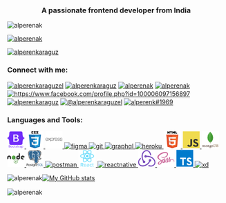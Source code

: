 <h3 align="center">A passionate frontend developer from India</h3>

<p align="left"> <img src="https://komarev.com/ghpvc/?username=alperenak&label=Profile%20views&color=0e75b6&style=flat" alt="alperenak" /> </p>

<p align="left"> <a href="https://github.com/ryo-ma/github-profile-trophy"><img src="https://github-profile-trophy.vercel.app/?username=alperenak&theme=onedark&rank=S,AAA'" alt="alperenak" /></a> </p>

<p align="left"> <a href="https://twitter.com/alperenkaraguz" target="blank"><img src="https://img.shields.io/twitter/follow/alperenkaraguz?logo=twitter&style=for-the-badge" alt="alperenkaraguz" /></a> </p>

<h3 align="left">Connect with me:</h3>
<p align="left">
<a href="https://dev.to/alperenkaraguzel" target="blank"><img align="center" src="https://cdn.jsdelivr.net/npm/simple-icons@3.0.1/icons/dev-dot-to.svg" alt="alperenkaraguzel" height="30" width="40" /></a>
<a href="https://twitter.com/alperenkaraguz" target="blank"><img align="center" src="https://cdn.jsdelivr.net/npm/simple-icons@3.0.1/icons/twitter.svg" alt="alperenkaraguz" height="30" width="40" /></a>
<a href="https://linkedin.com/in/alperenak" target="blank"><img align="center" src="https://cdn.jsdelivr.net/npm/simple-icons@3.0.1/icons/linkedin.svg" alt="alperenak" height="30" width="40" /></a>
<a href="https://codesandbox.com/alperenak" target="blank"><img align="center" src="https://cdn.jsdelivr.net/npm/simple-icons@3.0.1/icons/codesandbox.svg" alt="alperenak" height="30" width="40" /></a>
<a href="https://fb.com/https://www.facebook.com/profile.php?id=100006097156897" target="blank"><img align="center" src="https://cdn.jsdelivr.net/npm/simple-icons@3.0.1/icons/facebook.svg" alt="https://www.facebook.com/profile.php?id=100006097156897" height="30" width="40" /></a>
<a href="https://instagram.com/alperenkaraguz" target="blank"><img align="center" src="https://cdn.jsdelivr.net/npm/simple-icons@3.0.1/icons/instagram.svg" alt="alperenkaraguz" height="30" width="40" /></a>
<a href="https://medium.com/@alperenkaraguzel" target="blank"><img align="center" src="https://cdn.jsdelivr.net/npm/simple-icons@3.0.1/icons/medium.svg" alt="@alperenkaraguzel" height="30" width="40" /></a>
<a href="https://discord.gg/alperenk#1969" target="blank"><img align="center" src="https://cdn.jsdelivr.net/npm/simple-icons@3.0.1/icons/discord.svg" alt="alperenk#1969" height="30" width="40" /></a>
</p>

<h3 align="left">Languages and Tools:</h3>
<p align="left"> <a href="https://getbootstrap.com" target="_blank"> <img src="https://raw.githubusercontent.com/devicons/devicon/master/icons/bootstrap/bootstrap-plain-wordmark.svg" alt="bootstrap" width="40" height="40"/> </a> <a href="https://www.w3schools.com/css/" target="_blank"> <img src="https://raw.githubusercontent.com/devicons/devicon/master/icons/css3/css3-original-wordmark.svg" alt="css3" width="40" height="40"/> </a> <a href="https://expressjs.com" target="_blank"> <img src="https://raw.githubusercontent.com/devicons/devicon/master/icons/express/express-original-wordmark.svg" alt="express" width="40" height="40"/> </a> <a href="https://www.figma.com/" target="_blank"> <img src="https://www.vectorlogo.zone/logos/figma/figma-icon.svg" alt="figma" width="40" height="40"/> </a> <a href="https://git-scm.com/" target="_blank"> <img src="https://www.vectorlogo.zone/logos/git-scm/git-scm-icon.svg" alt="git" width="40" height="40"/> </a> <a href="https://graphql.org" target="_blank"> <img src="https://www.vectorlogo.zone/logos/graphql/graphql-icon.svg" alt="graphql" width="40" height="40"/> </a> <a href="https://heroku.com" target="_blank"> <img src="https://www.vectorlogo.zone/logos/heroku/heroku-icon.svg" alt="heroku" width="40" height="40"/> </a> <a href="https://www.w3.org/html/" target="_blank"> <img src="https://raw.githubusercontent.com/devicons/devicon/master/icons/html5/html5-original-wordmark.svg" alt="html5" width="40" height="40"/> </a> <a href="https://developer.mozilla.org/en-US/docs/Web/JavaScript" target="_blank"> <img src="https://raw.githubusercontent.com/devicons/devicon/master/icons/javascript/javascript-original.svg" alt="javascript" width="40" height="40"/> </a> <a href="https://www.mongodb.com/" target="_blank"> <img src="https://raw.githubusercontent.com/devicons/devicon/master/icons/mongodb/mongodb-original-wordmark.svg" alt="mongodb" width="40" height="40"/> </a> <a href="https://nodejs.org" target="_blank"> <img src="https://raw.githubusercontent.com/devicons/devicon/master/icons/nodejs/nodejs-original-wordmark.svg" alt="nodejs" width="40" height="40"/> </a> <a href="https://www.postgresql.org" target="_blank"> <img src="https://raw.githubusercontent.com/devicons/devicon/master/icons/postgresql/postgresql-original-wordmark.svg" alt="postgresql" width="40" height="40"/> </a> <a href="https://postman.com" target="_blank"> <img src="https://www.vectorlogo.zone/logos/getpostman/getpostman-icon.svg" alt="postman" width="40" height="40"/> </a> <a href="https://reactjs.org/" target="_blank"> <img src="https://raw.githubusercontent.com/devicons/devicon/master/icons/react/react-original-wordmark.svg" alt="react" width="40" height="40"/> </a> <a href="https://reactnative.dev/" target="_blank"> <img src="https://reactnative.dev/img/header_logo.svg" alt="reactnative" width="40" height="40"/> </a> <a href="https://redux.js.org" target="_blank"> <img src="https://raw.githubusercontent.com/devicons/devicon/master/icons/redux/redux-original.svg" alt="redux" width="40" height="40"/> </a> <a href="https://sass-lang.com" target="_blank"> <img src="https://raw.githubusercontent.com/devicons/devicon/master/icons/sass/sass-original.svg" alt="sass" width="40" height="40"/> </a> <a href="https://www.typescriptlang.org/" target="_blank"> <img src="https://raw.githubusercontent.com/devicons/devicon/master/icons/typescript/typescript-original.svg" alt="typescript" width="40" height="40"/> </a> <a href="https://www.adobe.com/products/xd.html" target="_blank"> <img src="https://cdn.worldvectorlogo.com/logos/adobe-xd.svg" alt="xd" width="40" height="40"/> </a> </p>

<p><img align="left" src="https://github-readme-stats.vercel.app/api/top-langs?username=alperenak&theme=radical&show_icons=true&locale=en&layout=compact" alt="alperenak" /></p>

[![My GitHub stats](https://github-readme-stats.vercel.app/api?username=alperenak&hide=prs&theme=radical)](https://github.com/anuraghazra/github-readme-stats)

<p><img align="center" src="https://github-readme-streak-stats.herokuapp.com/?user=alperenak&" alt="alperenak" /></p>
